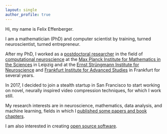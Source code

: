 ```yaml
---
layout: single
author_profile: true
---
```


Hi, my name is Felix Effenberger.

I am a mathematician (PhD) and computer scientist by training, turned neuroscientist, turned entrepreneur.

After my PhD, I worked as a [postdoctoral researcher](/cv) in the field of [computational neuroscience](/research) at the [Max Planck Institute for Mathematics in the Sciences](https://www.mis.mpg.de/) in Leipzig and at the [Ernst Strüngmann Institute for Neuroscience](https://fias.institute/) and [Frankfurt Institute for Advanced Studies](https://www.esi-frankfurt.de/) in Frankfurt for several years.

In 2017, I decided to join a stealth startup in San Francisco to start working on novel, neurally inspired video compression techniques, for which I work still.

My research interests are in neuroscience, mathematics, data analysis, and machine learning, fields in which I [published some papers and book chapters](/research).

I am also interested in creating [open source software](/software).
